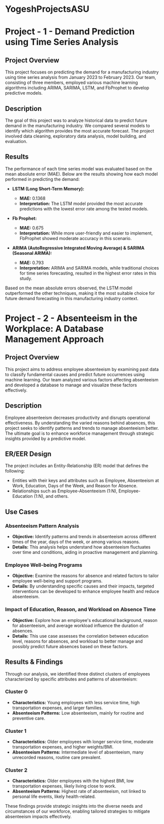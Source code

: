 # YogeshProjectsASU

# Project - 1 - Demand Prediction using Time Series Analysis

## Project Overview
This project focuses on predicting the demand for a manufacturing industry using time series analysis from January 2023 to February 2023. Our team, consisting of three members, employed various machine learning algorithms including ARIMA, SARIMA, LSTM, and FbProphet to develop predictive models.

## Description
The goal of this project was to analyze historical data to predict future demand in the manufacturing industry. We compared several models to identify which algorithm provides the most accurate forecast. The project involved data cleaning, exploratory data analysis, model building, and evaluation.

## Results

The performance of each time series model was evaluated based on the mean absolute error (MAE). Below are the results showing how each model performed in predicting the demand:

- **LSTM (Long Short-Term Memory):**
  - **MAE:** 0.1368
  - **Interpretation:** The LSTM model provided the most accurate predictions with the lowest error rate among the tested models.

- **Fb Prophet:**
  - **MAE:** 0.675
  - **Interpretation:** While more user-friendly and easier to implement, FbProphet showed moderate accuracy in this scenario.

- **ARIMA (AutoRegressive Integrated Moving Average) & SARIMA (Seasonal ARIMA):**
  - **MAE:** 0.793
  - **Interpretation:** ARIMA and SARIMA models, while traditional choices for time series forecasting, resulted in the highest error rates in this study.

Based on the mean absolute errors observed, the LSTM model outperformed the other techniques, making it the most suitable choice for future demand forecasting in this manufacturing industry context.


# Project - 2 - Absenteeism in the Workplace: A Database Management Approach

## Project Overview
This project aims to address employee absenteeism by examining past data to classify fundamental causes and predict future occurrences using machine learning. Our team analyzed various factors affecting absenteeism and developed a database to manage and visualize these factors effectively.

## Description
Employee absenteeism decreases productivity and disrupts operational effectiveness. By understanding the varied reasons behind absences, this project seeks to identify patterns and trends to manage absenteeism better. The ultimate goal is to enhance workforce management through strategic insights provided by a predictive model.

## ER/EER Design
The project includes an Entity-Relationship (ER) model that defines the following:
- Entities with their keys and attributes such as Employee, Absenteeism at Work, Education, Days of the Week, and Reason for Absence.
- Relationships such as Employee-Absenteeism (1:N), Employee-Education (1:N), and others.

## Use Cases

### Absenteeism Pattern Analysis
- **Objective:** Identify patterns and trends in absenteeism across different times of the year, days of the week, or among various reasons.
- **Details:** This analysis helps understand how absenteeism fluctuates over time and conditions, aiding in proactive management and planning.

### Employee Well-being Programs
- **Objective:** Examine the reasons for absence and related factors to tailor employee well-being and support programs.
- **Details:** By understanding specific causes and their impacts, targeted interventions can be developed to enhance employee health and reduce absenteeism.

### Impact of Education, Reason, and Workload on Absence Time
- **Objective:** Explore how an employee's educational background, reason for absenteeism, and average workload influence the duration of absences.
- **Details:** This use case assesses the correlation between education level, reasons for absences, and workload to better manage and possibly predict future absences based on these factors.


## Results & Findings

Through our analysis, we identified three distinct clusters of employees characterized by specific attributes and patterns of absenteeism:

### Cluster 0
- **Characteristics:** Young employees with less service time, high transportation expenses, and larger families.
- **Absenteeism Patterns:** Low absenteeism, mainly for routine and preventive care.

### Cluster 1
- **Characteristics:** Older employees with longer service time, moderate transportation expenses, and higher weights/BMI.
- **Absenteeism Patterns:** Intermediate level of absenteeism, many unrecorded reasons, routine care prevalent.

### Cluster 2
- **Characteristics:** Older employees with the highest BMI, low transportation expenses, likely living close to work.
- **Absenteeism Patterns:** Highest rate of absenteeism, not linked to personal life events, likely health-related.

These findings provide strategic insights into the diverse needs and circumstances of our workforce, enabling tailored strategies to mitigate absenteeism impacts effectively.





